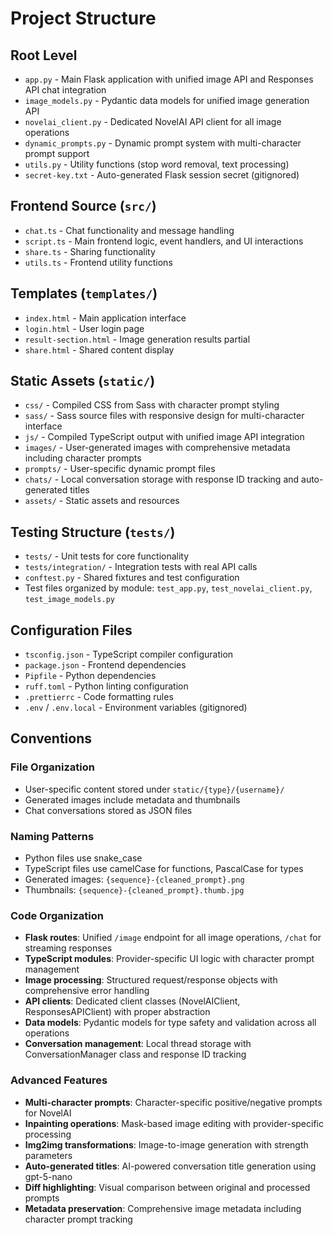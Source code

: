 # Project Structure

## Root Level
- `app.py` - Main Flask application with unified image API and Responses API chat integration
- `image_models.py` - Pydantic data models for unified image generation API
- `novelai_client.py` - Dedicated NovelAI API client for all image operations
- `dynamic_prompts.py` - Dynamic prompt system with multi-character prompt support
- `utils.py` - Utility functions (stop word removal, text processing)
- `secret-key.txt` - Auto-generated Flask session secret (gitignored)

## Frontend Source (`src/`)
- `chat.ts` - Chat functionality and message handling
- `script.ts` - Main frontend logic, event handlers, and UI interactions
- `share.ts` - Sharing functionality
- `utils.ts` - Frontend utility functions

## Templates (`templates/`)
- `index.html` - Main application interface
- `login.html` - User login page
- `result-section.html` - Image generation results partial
- `share.html` - Shared content display

## Static Assets (`static/`)
- `css/` - Compiled CSS from Sass with character prompt styling
- `sass/` - Sass source files with responsive design for multi-character interface
- `js/` - Compiled TypeScript output with unified image API integration
- `images/` - User-generated images with comprehensive metadata including character prompts
- `prompts/` - User-specific dynamic prompt files
- `chats/` - Local conversation storage with response ID tracking and auto-generated titles
- `assets/` - Static assets and resources

## Testing Structure (`tests/`)
- `tests/` - Unit tests for core functionality
- `tests/integration/` - Integration tests with real API calls
- `conftest.py` - Shared fixtures and test configuration
- Test files organized by module: `test_app.py`, `test_novelai_client.py`, `test_image_models.py`

## Configuration Files
- `tsconfig.json` - TypeScript compiler configuration
- `package.json` - Frontend dependencies
- `Pipfile` - Python dependencies
- `ruff.toml` - Python linting configuration
- `.prettierrc` - Code formatting rules
- `.env` / `.env.local` - Environment variables (gitignored)

## Conventions

### File Organization
- User-specific content stored under `static/{type}/{username}/`
- Generated images include metadata and thumbnails
- Chat conversations stored as JSON files

### Naming Patterns
- Python files use snake_case
- TypeScript files use camelCase for functions, PascalCase for types
- Generated images: `{sequence}-{cleaned_prompt}.png`
- Thumbnails: `{sequence}-{cleaned_prompt}.thumb.jpg`

### Code Organization
- **Flask routes**: Unified `/image` endpoint for all image operations, `/chat` for streaming responses
- **TypeScript modules**: Provider-specific UI logic with character prompt management
- **Image processing**: Structured request/response objects with comprehensive error handling
- **API clients**: Dedicated client classes (NovelAIClient, ResponsesAPIClient) with proper abstraction
- **Data models**: Pydantic models for type safety and validation across all operations
- **Conversation management**: Local thread storage with ConversationManager class and response ID tracking

### Advanced Features
- **Multi-character prompts**: Character-specific positive/negative prompts for NovelAI
- **Inpainting operations**: Mask-based image editing with provider-specific processing
- **Img2img transformations**: Image-to-image generation with strength parameters
- **Auto-generated titles**: AI-powered conversation title generation using gpt-5-nano
- **Diff highlighting**: Visual comparison between original and processed prompts
- **Metadata preservation**: Comprehensive image metadata including character prompt tracking